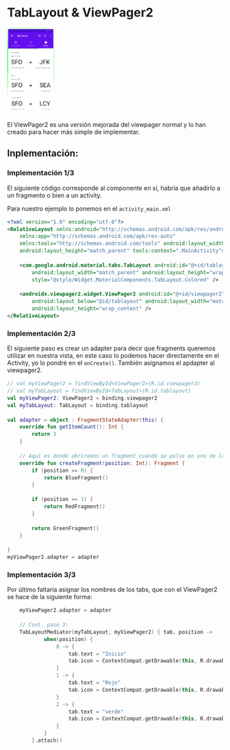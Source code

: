 # TabLayout & ViewPager2

<img src="imgs/tab-layout.png" height="200px"/>

El ViewPager2 es una versión mejorada del viewpager normal y lo han creado para hacer más simple de
implementar.

## Inplementación:

### Implementación 1/3

El siguiente código corresponde al componente en sí, habría que añadirlo a un fragmento o bien a un
activity.

Para nuestro ejemplo lo ponemos en el `activity_main.xml`

```xml
<?xml version="1.0" encoding="utf-8"?>
<RelativeLayout xmlns:android="http://schemas.android.com/apk/res/android"
    xmlns:app="http://schemas.android.com/apk/res-auto"
    xmlns:tools="http://schemas.android.com/tools" android:layout_width="match_parent"
    android:layout_height="match_parent" tools:context=".MainActivity">

    <com.google.android.material.tabs.TabLayout android:id="@+id/tablayout"
        android:layout_width="match_parent" android:layout_height="wrap_content"
        style="@style/Widget.MaterialComponents.TabLayout.Colored" />

    <androidx.viewpager2.widget.ViewPager2 android:id="@+id/viewpager2"
        android:layout_below="@id/tablayout" android:layout_width="match_parent"
        android:layout_height="wrap_content" />
</RelativeLayout>
```

### Implementación 2/3

El siguiente paso es crear un adapter para decir que fragments queremos utilizar en nuestra vista,
en este caso lo podemos hacer directamente en el Activity, yo lo pondré en el `onCreate()`. También
asignamos el apdapter al viewpager2.

```kotlin
// val myViewPager2 = findViewById<ViewPager2>(R.id.viewpager2)
// val myTabLayout = findViewById<TabLayout>(R.id.tablayout)
val myViewPager2: ViewPager2 = binding.viewpager2
val myTabLayout: TabLayout = binding.tablayout

val adapter = object : FragmentStateAdapter(this) {
    override fun getItemCount(): Int {
        return 3
    }

    // Aquí es donde abriremos un fragment cuando se pulse en uno de los tabs
    override fun createFragment(position: Int): Fragment {
        if (position == 0) {
            return BlueFragment()
        }

        if (position == 1) {
            return RedFragment()
        }

        return GreenFragment()
    }

}
myViewPager2.adapter = adapter
```

### Implementación 3/3

Por último faltaría asignar los nombres de los tabs, que con el ViewPager2 se hace de la siguiente
forma:

```kotlin
    myViewPager2.adapter = adapter
    
    // Cont. paso 3:
    TabLayoutMediator(myTabLayout, myViewPager2) { tab, position ->
            when(position) {
                0 -> {
                    tab.text = "Inicio"
                    tab.icon = ContextCompat.getDrawable(this, R.drawable.ic_baseline_book_24)
                }
                1 -> {
                    tab.text = "Rojo"
                    tab.icon = ContextCompat.getDrawable(this, R.drawable.ic_baseline_book_24)
                }
                2 -> {
                    tab.text = "verde"
                    tab.icon = ContextCompat.getDrawable(this, R.drawable.ic_baseline_book_24)
                }
            }
        }.attach()
```

